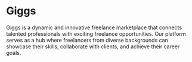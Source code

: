 # Giggs
Giggs is a dynamic and innovative freelance marketplace that connects talented professionals with exciting freelance opportunities. Our platform serves as a hub where freelancers from diverse backgrounds can showcase their skills, collaborate with clients, and achieve their career goals.
